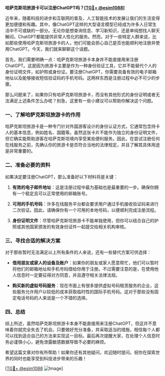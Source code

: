 **哈萨克斯坦旅游卡可以注册ChatGPT吗？[[TG💪+ @esim1088](https://t.me/s/esim1088)]**

近年来，随着科技的进步和互联网的普及，人工智能技术的发展让我们的生活变得更加便捷和有趣。其中，像ChatGPT这样的大型语言模型已经成为许多人日常生活中不可或缺的一部分。无论你是想查询信息、学习新知识，还是单纯想找人聊天解闷，ChatGPT都能提供非常人性化的服务。然而，对于一些特定人群来说，比如那些使用哈萨克斯坦旅游卡的人，他们可能会担心自己是否也能顺利地注册并使用ChatGPT。今天，我们就来聊聊这个话题。

首先，我们需要明确一点：哈萨克斯坦旅游卡本身并不能直接用来注册ChatGPT。这是因为旅游卡主要是作为一种身份验证工具，它并不能替代个人的身份证明文件，如护照或身份证。要注册ChatGPT，你需要具备有效的电子邮箱地址以及能够接收短信验证码的手机号码。这两样东西是注册过程中必不可少的步骤。

那么问题来了，如果你只有哈萨克斯坦旅游卡，而没有其他形式的身份证明或者无法满足上述条件怎么办呢？别急，这里有一些小建议可以帮助你解决这个问题。

### 一、了解哈萨克斯坦旅游卡的作用

哈萨克斯坦旅游卡是一种专门针对外国游客设计的身份认证方式，它通常包含持卡人的基本信息，例如姓名、国籍等。虽然这张卡片不能作为独立的身份证明文件，但它确实能帮助游客在哈萨克斯坦境内享受某些便利服务。因此，在尝试注册任何在线服务之前，先确认你的旅游卡是否符合当地的法律规定，并且了解其具体用途是非常重要的。

### 二、准备必要的资料

如果决定要注册ChatGPT，那么准备好以下材料将是关键：

1. **有效的电子邮件地址**：这是注册过程中最为基础也是最重要的一步。确保你拥有一个稳定且可以正常使用的邮箱账号。
   
2. **可用的手机号码**：许多在线服务平台都会要求用户通过手机接收验证码来进行二次验证。因此，请确保你有一个可用的本地号码，以便顺利完成注册流程。

3. **身份证明文件**：尽管哈萨克斯坦旅游卡不能单独使用，但你可以结合自己的护照或其他国家颁发的有效身份证件一起提交给相关机构审核。

### 三、寻找合适的解决方案

对于那些暂时无法满足以上所有条件的人来说，还有一些替代方案可供选择：

- **借用朋友或家人的设备及账户**：如果你的朋友或家人愿意帮忙，他们可以暂时将他们的邮箱地址和手机号码借给你用于注册。不过需要注意的是，在使用他人信息时一定要征得对方同意，并且遵守相关法律法规。
  
- **购买新的虚拟号码服务**：现在市面上有很多提供虚拟号码租赁服务的企业，这些服务允许用户以较低的成本获取临时性的国际手机号码。这对于那些没有固定电话号码的人来说是一个不错的选择。

### 四、总结

综上所述，虽然哈萨克斯坦旅游卡本身不能直接用来注册ChatGPT，但这并不意味着你就完全失去了机会。只要做好充分准备，并采取适当的措施，相信每个人都可以找到适合自己的方法来实现这一目标。最后再次提醒大家，在处理个人信息时务必谨慎小心，避免泄露敏感数据导致不必要的麻烦。

希望这篇文章对你有所帮助！如果你还有其他疑问，欢迎随时提问。祝你在探索世界的同时也能享受到科技进步带来的乐趣！

[[TG💪+ @esim1088](https://t.me/s/esim1088) ![Image](https://i.postimg.cc/4NQfJmqS/Snipaste-2025-05-13-00-14-12.png)]